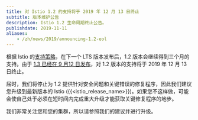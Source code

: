```yaml
---
title: 对 Istio 1.2 的支持将于 2019 年 12 月 13 日终止
subtitle: 版本维护公告
description: Istio 1.2 生命周期终止公告。
publishdate: 2019-11-11
aliases:
    - /zh/news/2019/announcing-1.2-eol
---
```


根据 Istio 的[支持策略](/zh/about/release-cadence/)，在下一个 LTS 版本发布后，1.2 版本会继续得到三个月的支持。由于 [1.3 已经在 9 月12 日发布](/zh/news/releases/1.3.x/announcing-1.3/)，对 1.2 版本的支持将于 2019 年 12 月 13 日终止。

届时，我们将停止为 1.2 提供针对安全问题和关键错误的修复程序，因此我们建议您升级到最新版本的 Istio ({{<istio_release_name>}})。如果您不这样做，可能会使自己处于必须在短时间内完成重大升级才能获取关键修复程序的地步。

我们非常关注您和您的集群，所以请参照我们的建议并进行升级。
